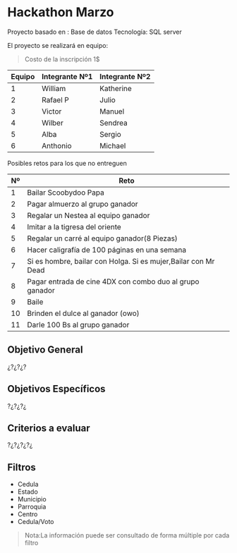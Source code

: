 # Hackathon Marzo
Proyecto basado en : Base de datos
Tecnología: SQL server

El proyecto se realizará en equipo:

  >Costo de la inscripción 1$

|Equipo |Integrante Nº1|Integrante Nº2|
|-------|--------------|--------------|
|1|William|Katherine|
|2|Rafael P| Julio|
|3|Victor|Manuel|
|4|Wilber|Sendrea|
|5|Alba|Sergio|
|6|Anthonio|Michael|


Posibles retos para los que no entreguen

|Nº | Reto|
|---|----|
|1|Bailar Scoobydoo Papa|
|2|Pagar almuerzo al grupo ganador|
|3|Regalar un Nestea al equipo ganador|
|4|Imitar a la tigresa del oriente|
|5|Regalar un carré al equipo ganador(8 Piezas)|
|6|Hacer caligrafía de 100 páginas en una semana|
|7|Si es hombre, bailar con Holga. Si es mujer,Bailar con Mr Dead|
|8|Pagar entrada de cine 4DX con combo duo al grupo ganador|
|9|Baile|
|10|Brinden el dulce al ganador (owo) |
|11|Darle 100 Bs al grupo ganador|

## Objetivo General
¿?¿?¿?

## Objetivos Específicos
?¿?¿?¿

## Criterios a evaluar
?¿?¿?¿?¿

## Filtros

  - Cedula
  - Estado
  - Municipio
  - Parroquia
  - Centro
  - Cedula/Voto
  
>Nota:La información puede ser consultado de forma múltiple por cada filtro 
